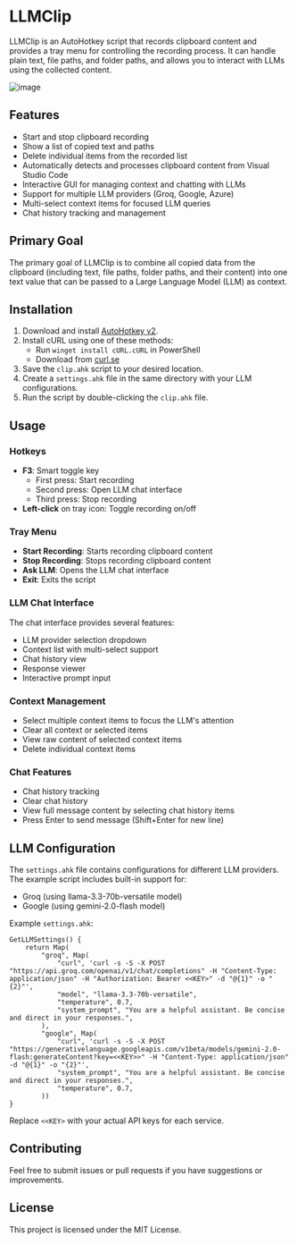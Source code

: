 # LLMClip

LLMClip is an AutoHotkey script that records clipboard content and provides a tray menu for controlling the recording process. It can handle plain text, file paths, and folder paths, and allows you to interact with LLMs using the collected content.

![image](https://github.com/user-attachments/assets/d14c261f-5616-4e09-b0fe-12fe1e6ebfd7)


## Features

- Start and stop clipboard recording
- Show a list of copied text and paths
- Delete individual items from the recorded list
- Automatically detects and processes clipboard content from Visual Studio Code
- Interactive GUI for managing context and chatting with LLMs
- Support for multiple LLM providers (Groq, Google, Azure)
- Multi-select context items for focused LLM queries
- Chat history tracking and management

## Primary Goal

The primary goal of LLMClip is to combine all copied data from the clipboard (including text, file paths, folder paths, and their content) into one text value that can be passed to a Large Language Model (LLM) as context.

## Installation

1. Download and install [AutoHotkey v2](https://www.autohotkey.com/download/).
2. Install cURL using one of these methods:
   - Run `winget install cURL.cURL` in PowerShell
   - Download from [curl.se](https://curl.se/download.html)
3. Save the `clip.ahk` script to your desired location.
4. Create a `settings.ahk` file in the same directory with your LLM configurations.
5. Run the script by double-clicking the `clip.ahk` file.

## Usage

### Hotkeys

- **F3**: Smart toggle key
  - First press: Start recording
  - Second press: Open LLM chat interface
  - Third press: Stop recording
- **Left-click** on tray icon: Toggle recording on/off

### Tray Menu

- **Start Recording**: Starts recording clipboard content
- **Stop Recording**: Stops recording clipboard content
- **Ask LLM**: Opens the LLM chat interface
- **Exit**: Exits the script

### LLM Chat Interface

The chat interface provides several features:
- LLM provider selection dropdown
- Context list with multi-select support
- Chat history view
- Response viewer
- Interactive prompt input

### Context Management

- Select multiple context items to focus the LLM's attention
- Clear all context or selected items
- View raw content of selected context items
- Delete individual context items

### Chat Features

- Chat history tracking
- Clear chat history
- View full message content by selecting chat history items
- Press Enter to send message (Shift+Enter for new line)

## LLM Configuration

The `settings.ahk` file contains configurations for different LLM providers. The example script includes built-in support for:

- Groq (using llama-3.3-70b-versatile model)
- Google (using gemini-2.0-flash model)

Example `settings.ahk`:
```autohotkey
GetLLMSettings() {
    return Map(
        "groq", Map(
            "curl", 'curl -s -S -X POST "https://api.groq.com/openai/v1/chat/completions" -H "Content-Type: application/json" -H "Authorization: Bearer <<KEY>" -d "@{1}" -o "{2}"',
            "model", "llama-3.3-70b-versatile",
            "temperature", 0.7,
            "system_prompt", "You are a helpful assistant. Be concise and direct in your responses.",
        ),
        "google", Map(
            "curl", 'curl -s -S -X POST "https://generativelanguage.googleapis.com/v1beta/models/gemini-2.0-flash:generateContent?key=<<KEY>>" -H "Content-Type: application/json" -d "@{1}" -o "{2}"',
            "system_prompt", "You are a helpful assistant. Be concise and direct in your responses.",
            "temperature", 0.7,
        ))
}
```

Replace `<<KEY>` with your actual API keys for each service.

## Contributing

Feel free to submit issues or pull requests if you have suggestions or improvements.

## License

This project is licensed under the MIT License.
